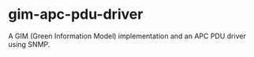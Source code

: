 gim-apc-pdu-driver
==================

A GIM (Green Information Model) implementation and an APC PDU driver using SNMP.